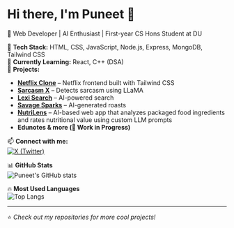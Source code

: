 # Hi there, I'm Puneet 👋 

🚀 Web Developer | AI Enthusiast | First-year CS Hons Student at DU

🔹 **Tech Stack:** HTML, CSS, JavaScript, Node.js, Express, MongoDB, Tailwind CSS  
🔹 **Currently Learning:** React, C++ (DSA)  
🔹 **Projects:**  
  - **[Netflix Clone](https://netflix-clone-navy-kappa.vercel.app/)** – Netflix frontend built with Tailwind CSS  
  - **[Sarcasm X](https://sarcasm-x.vercel.app/)** – Detects sarcasm using LLaMA  
  - **[Lexi Search](https://66f1b41482cdde767cf1ec93--sunny-sundae-c9d4ca.netlify.app/)** – AI-powered search  
  - **[Savage Sparks](https://savage-sparks.vercel.app/)** – AI-generated roasts  
  - **[NutriLens](https://codeforces-project.vercel.app/)** – AI-based web app that analyzes packaged food ingredients and rates nutritional value using custom LLM prompts  
  - **Edunotes & more (🚧 Work in Progress)**

📫 **Connect with me:**  
[![X (Twitter)](https://img.shields.io/badge/X-%40puneetdev__-black?style=flat&logo=twitter)](https://twitter.com/puneetdev_)  

📊 **GitHub Stats**  
![Puneet's GitHub stats](https://github-readme-stats.vercel.app/api?username=PuneetKumar1790&show_icons=true&theme=dark)  

🔥 **Most Used Languages**  
![Top Langs](https://github-readme-stats.vercel.app/api/top-langs/?username=PuneetKumar1790&layout=compact&theme=dark)

---
⭐️ *Check out my repositories for more cool projects!*
